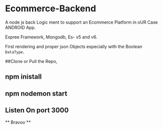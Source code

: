 # Ecommerce-Backend

A node js back Logic ment to support an Ecommerce Platform in oUR Case ANDROID App.

Expree Framework, Mongodb, Es- v5 and v6. 

First rendering and proper json Objects especially with the Boolean `DataType`.

##Clone or Pull the Repo,

## npm inistall

## npm nodemon start

## Listen On port 3000

  ** Bravoo **
